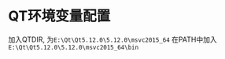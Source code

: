 # QT环境变量配置
加入QTDIR, 为`E:\Qt\Qt5.12.0\5.12.0\msvc2015_64`
在PATH中加入`E:\Qt\Qt5.12.0\5.12.0\msvc2015_64\bin`
